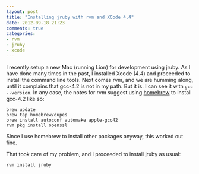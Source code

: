 ```yaml
---
layout: post
title: "Installing jruby with rvm and XCode 4.4"
date: 2012-09-18 21:23
comments: true
categories: 
- rvm
- jruby
- xcode
---
```


I recently setup a new Mac (running Lion) for development using jruby. As I have done many times in the past, I installed Xcode (4.4) and proceeded to install the command line tools. Next comes rvm, and we are humming along, until it complains that gcc-4.2 is not in my path. But it is. I can see it with ```gcc --version```. In any case, the notes for rvm suggest using [homebrew][1] to install gcc-4.2 like so:

```
brew update
brew tap homebrew/dupes
brew install autoconf automake apple-gcc42
rvm pkg install openssl
```

Since I use homebrew to install other packages anyway, this worked out fine.

That took care of my problem, and I proceeded to install jruby as usual:

```
rvm install jruby
```

[1]: http://mxcl.github.com/homebrew/